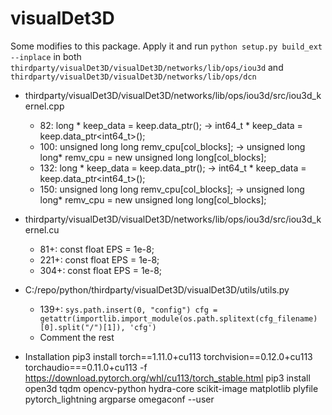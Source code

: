 # visualDet3D

Some modifies to this package. Apply it and run `python setup.py build_ext --inplace` in both `thirdparty/visualDet3D/visualDet3D/networks/lib/ops/iou3d` and `thirdparty/visualDet3D/visualDet3D/networks/lib/ops/dcn`

- thirdparty/visualDet3D/visualDet3D/networks/lib/ops/iou3d/src/iou3d_kernel.cpp
    - 82: long * keep_data = keep.data_ptr<long>(); -> int64_t * keep_data = keep.data_ptr<int64_t>();
    - 100: unsigned long long remv_cpu[col_blocks]; -> unsigned long long* remv_cpu = new unsigned long long[col_blocks];
    - 132: long * keep_data = keep.data_ptr<long>(); -> int64_t * keep_data = keep.data_ptr<int64_t>();
    - 150: unsigned long long remv_cpu[col_blocks]; -> unsigned long long* remv_cpu = new unsigned long long[col_blocks];
    
- thirdparty/visualDet3D/visualDet3D/networks/lib/ops/iou3d/src/iou3d_kernel.cu
    - 81+: const float EPS = 1e-8;
    - 221+: const float EPS = 1e-8;
    - 304+: const float EPS = 1e-8;
  
- C:/repo/python/thirdparty/visualDet3D/visualDet3D/utils/utils.py
  - 139+: `sys.path.insert(0, "config")
    cfg = getattr(importlib.import_module(os.path.splitext(cfg_filename)[0].split("/")[1]), 'cfg')`
  - Comment the rest

- Installation
  pip3 install torch==1.11.0+cu113 torchvision==0.12.0+cu113 torchaudio===0.11.0+cu113 -f https://download.pytorch.org/whl/cu113/torch_stable.html
  pip3 install open3d tqdm opencv-python hydra-core scikit-image matplotlib plyfile pytorch_lightning argparse omegaconf --user
